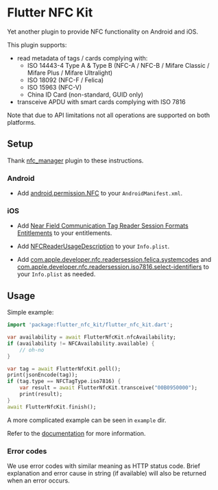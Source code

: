 # Flutter NFC Kit

Yet another plugin to provide NFC functionality on Android and iOS.

This plugin supports:

* read metadata of tags / cards complying with:
  * ISO 14443-4 Type A & Type B (NFC-A / NFC-B / Mifare Classic / Mifare Plus / Mifare Ultralight)
  * ISO 18092 (NFC-F / Felica)
  * ISO 15963 (NFC-V)
  * China ID Card (non-standard, GUID only)
* transceive APDU with smart cards complying with ISO 7816

Note that due to API limitations not all operations are supported on both platforms.

## Setup

Thank [nfc_manager](https://pub.dev/packages/nfc_manager) plugin to these instructions.

### Android

* Add [android.permission.NFC](https://developer.android.com/reference/android/Manifest.permission.html#NFC) to your `AndroidManifest.xml`.

### iOS

* Add [Near Field Communication Tag Reader Session Formats Entitlements](https://developer.apple.com/documentation/bundleresources/entitlements/com_apple_developer_nfc_readersession_formats) to your entitlements.

* Add [NFCReaderUsageDescription](https://developer.apple.com/documentation/bundleresources/information_property_list/nfcreaderusagedescription) to your `Info.plist`.

* Add [com.apple.developer.nfc.readersession.felica.systemcodes](https://developer.apple.com/documentation/bundleresources/information_property_list/systemcodes) and [com.apple.developer.nfc.readersession.iso7816.select-identifiers](https://developer.apple.com/documentation/bundleresources/information_property_list/select-identifiers) to your `Info.plist` as needed.

## Usage

Simple example:

```dart
import 'package:flutter_nfc_kit/flutter_nfc_kit.dart';

var availability = await FlutterNfcKit.nfcAvailability;
if (availability != NFCAvailability.available) {
    // oh-no
}

var tag = await FlutterNfcKit.poll();
print(jsonEncode(tag));
if (tag.type == NFCTagType.iso7816) {
    var result = await FlutterNfcKit.transceive("00B0950000");
    print(result);
}
await FlutterNfcKit.finish();
```

A more complicated example can be seen in `example` dir.

Refer to the [documentation](https://pub.dev/documentation/flutter_nfc_kit/) for more information.

### Error codes

We use error codes with similar meaning as HTTP status code. Brief explanation and error cause in string (if available) will also be returned when an error occurs.
